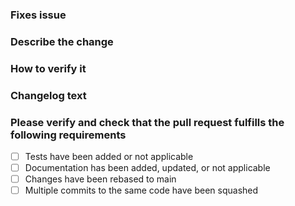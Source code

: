 <!--

Commits must be signed indicating your agreement to the [DCO](https://developercertificate.org/).
See [DCO missing](https://github.com/src-d/guide/blob/master/developer-community/fix-DCO.md) for steps to fix a missing signoff.

-->

### Fixes issue

<!-- If this is a bug fix, include "fixes #xxxx", or "closes #xxxx" -->

### Describe the change

<!-- Include the type of change: bug fix, new feature, breaking change, documentation update -->
<!-- Describe what was changed, why the change was made, and how it was implemented -->

### How to verify it

<!-- Include steps that can be taken to verify the change -->

### Changelog text

<!-- If the release changelog should have an entry for this, include it here -->

### Please verify and check that the pull request fulfills the following requirements

<!-- Mark the following with an [X] to verify they are included -->

- [ ] Tests have been added or not applicable
- [ ] Documentation has been added, updated, or not applicable
- [ ] Changes have been rebased to main
- [ ] Multiple commits to the same code have been squashed

<!-- markdownlint-disable-file MD041 -->
